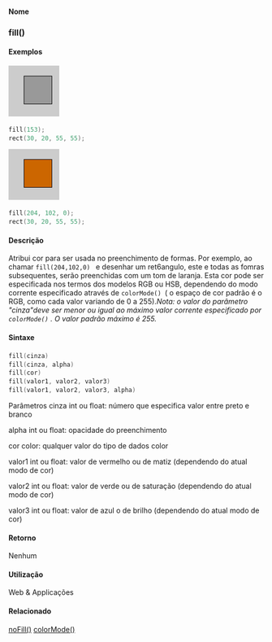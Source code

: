 
#### Nome
### fill()

#### Exemplos
<img border="0" height="100" src="media/fill_.gif" width="100"/>

```pde
fill(153); 
rect(30, 20, 55, 55); 

```
<img border="0" height="100" src="media/fill_2.gif" width="100"/>

```pde
fill(204, 102, 0); 
rect(30, 20, 55, 55); 

```

#### Descrição
Atribui cor para ser usada no preenchimento de formas. Por exemplo, ao chamar `fill(204,102,0) ` e
desenhar um ret6angulo, este e todas as fomras subsequentes,
serão preenchidas com um tom de laranja. Esta cor pode ser
especificada nos termos dos modelos RGB ou HSB, dependendo do modo
corrente especificado através de `colorMode() `( o espaço de cor padrão é o RGB, como cada valor variando de 0 a 255).<span style="font-style: italic;">Nota: o valor do parâmetro "cinza"deve ser menor ou igual ao máximo valor corrente especificado por  `colorMode()` . O valor padrão máximo é 255. </span><i></i>

#### Sintaxe
```pde
fill(cinza)
fill(cinza, alpha)
fill(cor)
fill(valor1, valor2, valor3)
fill(valor1, valor2, valor3, alpha)

```
Parâmetros
cinza
int ou float: número que especifica valor entre preto e branco


alpha
int ou float: opacidade do preenchimento


cor
color: qualquer valor do tipo de dados color


valor1
int ou float: valor de vermelho ou de matiz  (dependendo do atual modo de cor)


valor2
int ou float: valor de verde ou de saturação  (dependendo do atual modo de cor)


valor3
int ou float: valor de azul o de brilho  (dependendo do atual modo de cor)



#### Retorno

	
Nenhum

#### Utilização

	
Web & Applicações

#### Relacionado
[noFill()](noFill_
)
[colorMode()](colorMode_
)


